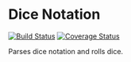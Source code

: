 # Dice Notation

[![Build Status](https://travis-ci.org/ChapelR/dice-notation.svg?branch=master)](https://travis-ci.org/ChapelR/dice-notation) [![Coverage Status](https://coveralls.io/repos/github/ChapelR/dice-notation/badge.svg?branch=master)](https://coveralls.io/github/ChapelR/dice-notation?branch=master)

Parses dice notation and rolls dice.